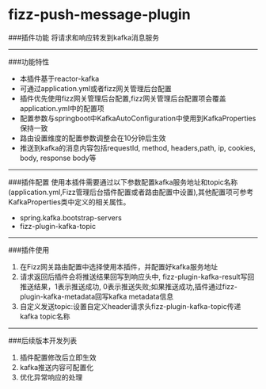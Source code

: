 # fizz-push-message-plugin
###插件功能
将请求和响应转发到kafka消息服务

---

###功能特性
- 本插件基于reactor-kafka
- 可通过application.yml或者fizz网关管理后台配置
- 插件优先使用fizz网关管理后台配置,fizz网关管理后台配置项会覆盖application.yml中的配置项
- 配置参数与springboot中KafkaAutoConfiguration中使用到KafkaProperties保持一致
- 路由设置维度的配置参数调整会在10分钟后生效
- 推送到kafka的消息内容包括requestId, method, headers,path, ip, cookies, body, response body等

---

###插件配置
使用本插件需要通过以下参数配置kafka服务地址和topic名称(application.yml,Fizz管理后台插件配置或者路由配置中设置),其他配置项可参考KafkaProperties类中定义的相关属性。
+ spring.kafka.bootstrap-servers
+ fizz-plugin-kafka-topic

---

###插件使用
1. 在Fizz网关路由配置中选择使用本插件，并配置好kafka服务地址
2. 请求返回后插件会将推送结果回写到响应头中, fizz-plugin-kafka-result写回推送结果，1表示推送成功, 0表示推送失败;如果推送成功,插件通过fizz-plugin-kafka-metadata回写kafka metadata信息
3. 自定义发送topic:设置自定义header请求头fizz-plugin-kafka-topic传递kafka topic名称

---

###后续版本开发列表
1. 插件配置修改后立即生效
2. kafka推送内容可配置化
3. 优化异常响应的处理

